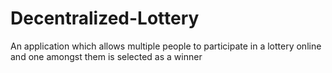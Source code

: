 # Decentralized-Lottery
An application which allows multiple people to participate in a lottery online and one amongst them is selected as a winner
